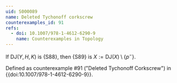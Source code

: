 ```yaml
---
uid: S000089
name: Deleted Tychonoff corkscrew
counterexamples_id: 91
refs:
  - doi: 10.1007/978-1-4612-6290-9 
    name: Counterexamples in Topology
---
```


If $\text{DJ}(Y, H, K)$ is {S88}, then {S89} is $X := \text{DJ}(X)\setminus \{p^-\}$.

Defined as counterexample #91 ("Deleted Tychonoff Corkscrew")
in {{doi:10.1007/978-1-4612-6290-9}}.
